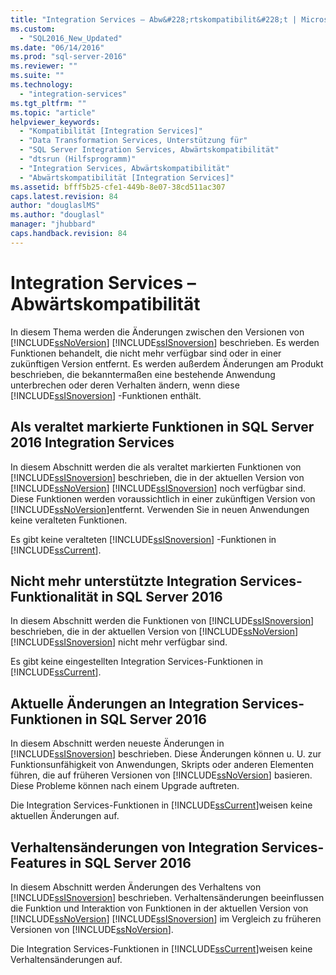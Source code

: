 ```yaml
---
title: "Integration Services – Abw&#228;rtskompatibilit&#228;t | Microsoft Docs"
ms.custom: 
  - "SQL2016_New_Updated"
ms.date: "06/14/2016"
ms.prod: "sql-server-2016"
ms.reviewer: ""
ms.suite: ""
ms.technology: 
  - "integration-services"
ms.tgt_pltfrm: ""
ms.topic: "article"
helpviewer_keywords: 
  - "Kompatibilität [Integration Services]"
  - "Data Transformation Services, Unterstützung für"
  - "SQL Server Integration Services, Abwärtskompatibilität"
  - "dtsrun (Hilfsprogramm)"
  - "Integration Services, Abwärtskompatibilität"
  - "Abwärtskompatibilität [Integration Services]"
ms.assetid: bfff5b25-cfe1-449b-8e07-38cd511ac307
caps.latest.revision: 84
author: "douglaslMS"
ms.author: "douglasl"
manager: "jhubbard"
caps.handback.revision: 84
---
```

# Integration Services – Abw&#228;rtskompatibilit&#228;t
  In diesem Thema werden die Änderungen zwischen den Versionen von [!INCLUDE[ssNoVersion](../includes/ssnoversion-md.md)] [!INCLUDE[ssISnoversion](../includes/ssisnoversion-md.md)] beschrieben. Es werden Funktionen behandelt, die nicht mehr verfügbar sind oder in einer zukünftigen Version entfernt. Es werden außerdem Änderungen am Produkt beschrieben, die bekanntermaßen eine bestehende Anwendung unterbrechen oder deren Verhalten ändern, wenn diese [!INCLUDE[ssISnoversion](../includes/ssisnoversion-md.md)] -Funktionen enthält.  
  
## Als veraltet markierte Funktionen in SQL Server 2016 Integration Services

In diesem Abschnitt werden die als veraltet markierten Funktionen von [!INCLUDE[ssISnoversion](../includes/ssisnoversion-md.md)] beschrieben, die in der aktuellen Version von [!INCLUDE[ssNoVersion](../includes/ssnoversion-md.md)] [!INCLUDE[ssISnoversion](../includes/ssisnoversion-md.md)] noch verfügbar sind. Diese Funktionen werden voraussichtlich in einer zukünftigen Version von [!INCLUDE[ssNoVersion](../includes/ssnoversion-md.md)]entfernt. Verwenden Sie in neuen Anwendungen keine veralteten Funktionen.  
  
 Es gibt keine veralteten [!INCLUDE[ssISnoversion](../includes/ssisnoversion-md.md)] -Funktionen in [!INCLUDE[ssCurrent](../includes/sscurrent-md.md)].  

## Nicht mehr unterstützte Integration Services-Funktionalität in SQL Server 2016

In diesem Abschnitt werden die Funktionen von [!INCLUDE[ssISnoversion](../includes/ssisnoversion-md.md)] beschrieben, die in der aktuellen Version von [!INCLUDE[ssNoVersion](../includes/ssnoversion-md.md)] [!INCLUDE[ssISnoversion](../includes/ssisnoversion-md.md)] nicht mehr verfügbar sind.  
  
 Es gibt keine eingestellten Integration Services-Funktionen in [!INCLUDE[ssCurrent](../includes/sscurrent-md.md)].  

## Aktuelle Änderungen an Integration Services-Funktionen in SQL Server 2016

In diesem Abschnitt werden neueste Änderungen in [!INCLUDE[ssISnoversion](../includes/ssisnoversion-md.md)] beschrieben. Diese Änderungen können u. U. zur Funktionsunfähigkeit von Anwendungen, Skripts oder anderen Elementen führen, die auf früheren Versionen von [!INCLUDE[ssNoVersion](../includes/ssnoversion-md.md)] basieren. Diese Probleme können nach einem Upgrade auftreten.  
  
 Die Integration Services-Funktionen in [!INCLUDE[ssCurrent](../includes/sscurrent-md.md)]weisen keine aktuellen Änderungen auf. 

## Verhaltensänderungen von Integration Services-Features in SQL Server 2016

In diesem Abschnitt werden Änderungen des Verhaltens von [!INCLUDE[ssISnoversion](../includes/ssisnoversion-md.md)] beschrieben. Verhaltensänderungen beeinflussen die Funktion und Interaktion von Funktionen in der aktuellen Version von [!INCLUDE[ssNoVersion](../includes/ssnoversion-md.md)] [!INCLUDE[ssISnoversion](../includes/ssisnoversion-md.md)] im Vergleich zu früheren Versionen von [!INCLUDE[ssNoVersion](../includes/ssnoversion-md.md)].  
  
Die Integration Services-Funktionen in [!INCLUDE[ssCurrent](../includes/sscurrent-md.md)]weisen keine Verhaltensänderungen auf.  